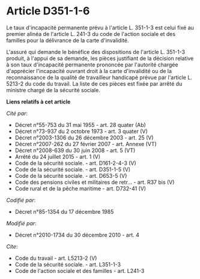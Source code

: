 # Article D351-1-6

Le taux d'incapacité permanente prévu à l'article L. 351-1-3 est celui fixé au premier alinéa de l'article L. 241-3 du code
de l'action sociale et des familles pour la délivrance de la carte d'invalidité.

L'assuré qui demande le bénéfice des dispositions de l'article L. 351-1-3 produit, à l'appui de sa demande, les pièces
justifiant de la décision relative à son taux d'incapacité permanente prononcée par l'autorité chargée d'apprécier
l'incapacité ouvrant droit à la carte d'invalidité ou de la reconnaissance de la qualité de travailleur handicapé prévue par
l'article L. 5213-2 du code du travail. La liste de ces pièces est fixée par arrêté du ministre chargé de la sécurité
sociale.

**Liens relatifs à cet article**

_Cité par_:

  - Décret n°55-753 du 31 mai 1955 - art. 28 quater (Ab)
  - Décret n°73-937 du 2 octobre 1973 - art. 3 quater (V)
  - Décret n°2003-1306 du 26 décembre 2003 - art. 25 (V)
  - Décret n°2007-262 du 27 février 2007 - art. Annexe (VT)
  - Décret n°2008-639 du 30 juin 2008 - art. 5 (VT)
  - Arrêté du 24 juillet 2015 - art. 1 (V)
  - Code de la sécurité sociale. - art. D161-2-4-3 (V)
  - Code de la sécurité sociale. - art. D351-1-5 (V)
  - Code de la sécurité sociale. - art. D653-5 (V)
  - Code des pensions civiles et militaires de retr... - art. R37 bis (V)
  - Code rural et de la pêche maritime - art. D732-41 (V)

_Codifié par_:

  - Décret n°85-1354 du 17 décembre 1985

_Modifié par_:

  - Décret n°2010-1734 du 30 décembre 2010 - art. 4

_Cite_:

  - Code du travail - art. L5213-2 (V)
  - Code de la sécurité sociale. - art. L351-1-3
  - Code de l'action sociale et des familles - art. L241-3
